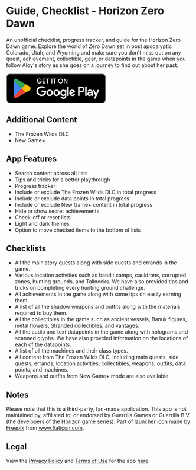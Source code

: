 # Guide, Checklist - Horizon Zero Dawn

An unofficial checklist, progress tracker, and guide for the Horizon Zero Dawn game. Explore the world of Zero Dawn set in post apocalyptic Colorado, Utah, and Wyoming and make sure you don't miss out on any quest, achievement, collectible, gear, or datapoints in the game when you follow Aloy's story as she goes on a journey to find out about her past.

[![Google Play](google_play.png)](https://play.google.com/store/apps/details?id=me.mmagg.checklisthorizonzerodawn)


## Additional Content
* The Frozen Wilds DLC
* New Game+



## App Features
* Search content across all lists
* Tips and tricks for a better playthrough
* Progress tracker
* Include or exclude The Frozen Wilds DLC in total progress
* Include or exclude data points in total progress
* Include or exclude New Game+ content in total progress
* Hide or show secret achievements
* Check-off or reset lists
* Light and dark themes
* Option to move checked items to the bottom of lists



## Checklists
* All the main story quests along with side quests and errands in the game.
* Various location activities such as bandit camps, cauldrons, corrupted zones, hunting grounds, and Tallnecks. We have also provided tips and tricks on completing every hunting ground challenge.
* All achievements in the game along with some tips on easily earning them.
* A list of all the shadow weapons and outfits along with the materials required to buy them.
* All the collectibles in the game such as ancient vessels, Banuk figures, metal flowers, Stranded collectibles, and vantages.
* All the audio and text datapoints in the game along with holograms and scanned glyphs. We have also provided information on the locations of each of the datapoints.
* A list of all the machines and their class types.
* All content from The Frozen Wilds DLC, including main quests, side quests, errands, location activities, collectibles, weapons, outfits, data points, and machines.
* Weapons and outfits from New Game+ mode are also available.



## Notes
Please note that this is a third-party, fan-made application. This app is not maintained by, affiliated to, or endorsed by Guerrilla Games or Guerrilla B.V. (the developers of the Horizon game series). Part of launcher icon made by <a href="https://www.flaticon.com/authors/freepik" title="Freepik">Freepik</a> from <a href="https://www.flaticon.com/" title="Flaticon">www.flaticon.com</a>.



## Legal
View the [Privacy Policy](https://github.com/MMagg-dev/Guide_checklist_Horizon_Zero_Dawn/blob/main/legal/Privacy_Policy.md) and [Terms of Use](https://github.com/MMagg-dev/Guide_checklist_Horizon_Zero_Dawn/blob/main/legal/Terms_of_use.md) for the app [here](https://github.com/MMagg-dev/Guide_checklist_Horizon_Zero_Dawn/tree/main/legal).
